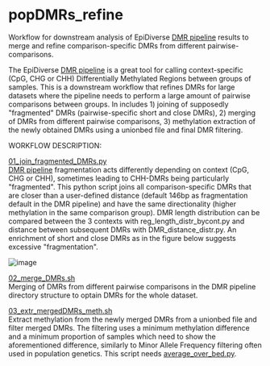 # popDMRs_refine
Workflow for downstream analysis of EpiDiverse [DMR pipeline](https://github.com/EpiDiverse/dmr) results to merge and refine comparison-specific DMRs from different pairwise-comparisons.

The EpiDiverse [DMR pipeline](https://github.com/EpiDiverse/dmr) is a great tool for calling context-specific (CpG, CHG or CHH) Differentially Methylated Regions between groups of samples. This is a downstream workflow that refines DMRs for large datasets where the pipeline needs to perform a large amount of pairwise comparisons between groups. In includes 1) joining of supposedly "fragmented" DMRs (pairwise-specific short and close DMRs), 2) merging of DMRs from different pairwise comparisons, 3) methylation extraction of the newly obtained DMRs using a unionbed file and final DMR filtering.

WORKFLOW DESCRIPTION: <br/>

[01_join_fragmented_DMRs.py](https://github.com/Dario-Galanti/popDMRs_refine/blob/main/01_join_fragmented_DMRs.py) <br/>
[DMR pipeline](https://github.com/EpiDiverse/dmr) fragmentation acts differently depending on context (CpG, CHG or CHH), sometimes leading to CHH-DMRs being particularly "fragmented". This python script joins all comparison-specific DMRs that are closer than a user-defined distance (default 146bp as fragmentation default in the DMR pipeline) and have the same directionality (higher methylation in the same comparison group). 
DMR length distribution can be compared between the 3 contexts with reg_length_distr_bycont.py and distance between subsequent DMRs with DMR_distance_distr.py.
An enrichment of short and close DMRs as in the figure below suggests excessive "fragmentation".

![image](https://user-images.githubusercontent.com/58292612/121940472-6e80a580-cd4e-11eb-964f-25de4ee85b5e.png)


[02_merge_DMRs.sh](https://github.com/Dario-Galanti/popDMRs_refine/blob/main/02_merge_DMRs.sh) <br/>
Merging of DMRs from different pairwise comparisons in the DMR pipeline directory structure to optain DMRs for the whole dataset.

[03_extr_mergedDMRs_meth.sh](https://github.com/Dario-Galanti/popDMRs_refine/blob/main/03_extr_mergedDMRs_meth.sh) <br/>
Extract methylation from the newly merged DMRs from a unionbed file and filter merged DMRs. The filtering uses a minimum methylation difference and a minimum proportion of samples which need to show the aforementioned difference, similarly to Minor Allele Frequency filtering often used in population genetics.
This script needs [average_over_bed.py](https://github.com/Dario-Galanti/EpiWGBS_downstream/blob/main/average_over_bed.py).


